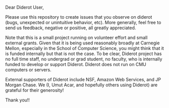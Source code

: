 Dear Diderot User,

Please use this repository to create issues that you observe on diderot (bugs, unexpected or unintuitive behavior, etc).  More generally, feel free to send us feedback, negative or positive, all greatly appreciated.  

Note that this is a small project running on volunteer effort and small external grants.  Given that it is being used reasonably broadly at Carnegie Mellon, especially in the School of Computer Science, you might think that it is funded internally but that is not the case.  To be clear, Diderot project has no full time staff, no undergrad or grad student, no faculty, who is internally funded to develop or support Diderot.  Diderot does not run on CMU computers or servers.  

External supporters of Diderot include NSF, Amazon Web Services, and JP Morgan Chase.  We (I, Umut Acar, and hopefully others using Diderot) are grateful for their generosity!

Thank you!!



